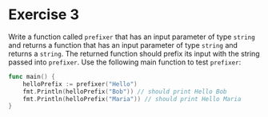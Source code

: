 # Exercise 3

Write a function called `prefixer` that has an input parameter of type `string`
and returns a function that has an input parameter of type `string` and returns
a `string`. The returned function should prefix its input with the string passed
into `prefixer`. Use the following main function to test `prefixer`:

```go
func main() {
    helloPrefix := prefixer("Hello")
    fmt.Println(helloPrefix("Bob")) // should print Hello Bob
    fmt.Println(helloPrefix("Maria")) // should print Hello Maria
}
```
